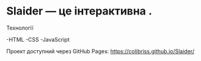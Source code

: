 # Slaider — це інтерактивна .

Технології

-HTML
-CSS
-JavaScript

Проект доступний через GitHub Pages: https://colibriss.github.io/Slaider/
